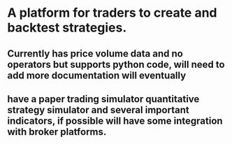 # A platform for traders to create and backtest strategies. 
## Currently has price volume data and no operators but supports python code, will need to add more documentation will eventually
## have a paper trading simulator quantitative strategy simulator and several important indicators, if possible will have some integration with broker platforms.
